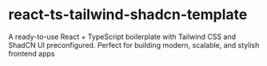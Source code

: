 # react-ts-tailwind-shadcn-template
A ready-to-use React + TypeScript boilerplate with Tailwind CSS and ShadCN UI preconfigured. Perfect for building modern, scalable, and stylish frontend apps
